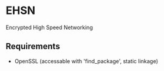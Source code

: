 # EHSN
Encrypted High Speed Networking

## Requirements
 - OpenSSL (accessable with 'find_package', static linkage)
